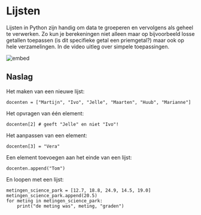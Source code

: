 # Lijsten

Lijsten in Python zijn handig om data te groeperen en vervolgens als geheel te verwerken. Zo kun je berekeningen niet alleen maar op bijvoorbeeld losse getallen toepassen (is dit specifieke getal een priemgetal?) maar ook op hele verzamelingen. In de video uitleg over simpele toepassingen.

![embed](https://player.vimeo.com/video/287247201)

## Naslag

Het maken van een nieuwe lijst:

    docenten = ["Martijn", "Ivo", "Jelle", "Maarten", "Huub", "Marianne"]

Het opvragen van één element:

    docenten[2] # geeft "Jelle" en niet "Ivo"!

Het aanpassen van een element:

    docenten[3] = "Vera"

Een element toevoegen aan het einde van een lijst:

    docenten.append("Tom")

En loopen met een lijst:

    metingen_science_park = [12.7, 18.8, 24.9, 14.5, 19.0]
    metingen_science_park.append(20.5)
    for meting in metingen_science_park:
        print("de meting was", meting, "graden")
